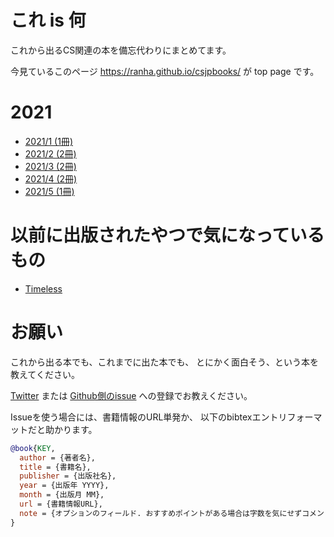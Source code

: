 # これ is 何
これから出るCS関連の本を備忘代わりにまとめてます。

今見ているこのページ <https://ranha.github.io/csjpbooks/> が top page です。

# 2021
* [2021/1 (1冊)](2021_1.html)
* [2021/2 (2冊)](2021_2.html)
* [2021/3 (2冊)](2021_3.html)
* [2021/4 (2冊)](2021_4.html)
* [2021/5 (1冊)](2021_5.html)


# 以前に出版されたやつで気になっているもの
* [Timeless](https://ranha.github.io/csjpbooks/timeless)

# お願い
これから出る本でも、これまでに出た本でも、
とにかく面白そう、という本を教えてください。

[Twitter](https://twitter.com/ranha)
または
[Github側のissue](https://github.com/ranha/csjpbooks/issues)
への登録でお教えください。

Issueを使う場合には、書籍情報のURL単発か、
以下のbibtexエントリフォーマットだと助かります。
```BibTeX
@book{KEY,
  author = {著者名},
  title = {書籍名},
  publisher = {出版社名},
  year = {出版年 YYYY},
  month = {出版月 MM},
  url = {書籍情報URL},
  note = {オプションのフィールド. おすすめポイントがある場合は字数を気にせずコメントしてください},
}
```
